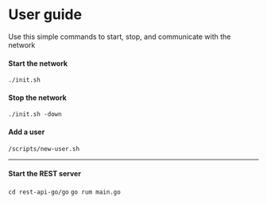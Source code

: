 # User guide
Use this simple commands to start, stop, and communicate with the network
#### Start the network
`./init.sh`

#### Stop the network
`./init.sh -down`

#### Add a user
`/scripts/new-user.sh`

---
#### Start the REST server
`cd rest-api-go/go`
`go rum main.go`